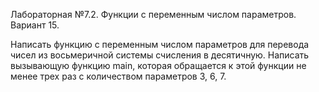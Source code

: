 Лабораторная №7.2. Функции с переменным числом параметров. Вариант 15.

Написать функцию с переменным числом параметров для перевода чисел из восьмеричной системы счисления в десятичную. Написать вызывающую функцию main, которая обращается к этой функции не менее трех раз с количеством параметров 3, 6, 7.
